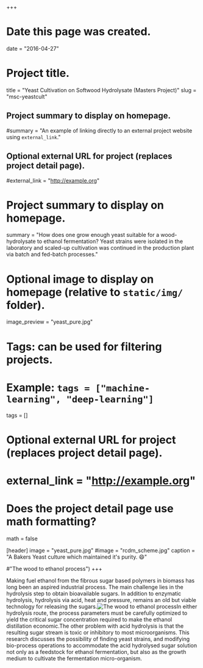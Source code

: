 +++
# Date this page was created.
date = "2016-04-27"

# Project title.
title = "Yeast Cultivation on Softwood Hydrolysate (Masters Project)"
slug = "msc-yeastcult"
## Project summary to display on homepage.
#summary = "An example of linking directly to an external project website using `external_link`."
## Optional external URL for project (replaces project detail page).
#external_link = "http://example.org"

# Project summary to display on homepage.
summary = "How does one grow enough yeast suitable for a wood-hydrolysate to ethanol fermentation? Yeast strains were isolated in the laboratory and scaled-up cultivation was continued in the production plant via batch and fed-batch processes."

# Optional image to display on homepage (relative to `static/img/` folder).
image_preview = "yeast_pure.jpg"

# Tags: can be used for filtering projects.
# Example: `tags = ["machine-learning", "deep-learning"]`
tags = []


# Optional external URL for project (replaces project detail page).
# external_link = "http://example.org"

# Does the project detail page use math formatting?
math = false

[header]
image = "yeast_pure.jpg"
#image = "rcdm_scheme.jpg"
caption = "A Bakers Yeast culture which maintained it's purity.  :smile:"

#"The wood to ethanol process")
+++

Making fuel ethanol from the fibrous sugar based polymers in biomass has long been an aspired industrial process. The main challenge lies in the hydrolysis step to obtain bioavailable sugars. In addition to enzymatic hydrolysis, hydrolysis via acid, heat and pressure, remains an old but viable technology for releasing the sugars.![The wood to ethanol process](/img/wood2ethanol.jpg)In either hydrolysis route, the process parameters must be carefully optimized to yield the critical sugar concentration required to make the ethanol distillation economic.The other problem with acid hydrolysis is that the resulting sugar stream is toxic or inhibitory to most microorganisms. This research discusses the possibility of finding yeast strains, and  modifying bio-process operations to accommodate the acid hydrolysed sugar solution not only as a feedstock for  ethanol fermentation, but also as the growth medium to cultivate the fermentation micro-organism. 


